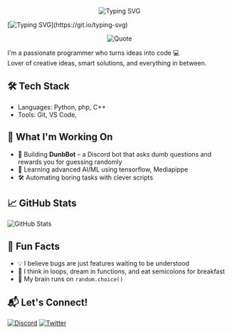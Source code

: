 
<p align="center">
  <img src="https://readme-typing-svg.demolab.com?font=Fira+Code&pause=1000&color=00FF00&center=true&vCenter=true&width=435&lines=Welcome+to+My+Profile" alt="Typing SVG" />
</p>

[![Typing SVG](https://readme-typing-svg.demolab.com?font=Fira+Code&pause=1000&width=435&lines=+++++++++++++++++++++I+am+Kavin+a+newbie+to+programming.+.+.+..;I+am+learning+Python%2C+C%2B%2B+and+php.)](https://git.io/typing-svg)

<p

<div align="center">
  <img src="https://quotes-github-readme.vercel.app/api?type=horizontal&theme=tokyonight" alt="Quote" />
</div>

I'm a passionate programmer who turns ideas into code 💻  
Lover of creative ideas, smart solutions, and everything in between.

## 🛠️ Tech Stack
- Languages: Python, php, C++
- Tools: Git, VS Code,


## 🚀 What I'm Working On
- 🤖 Building **DunbBot** – a Discord bot that asks dumb questions and rewards you for guessing randomly
- 🧠 Learning advanced AI/ML using tensorflow, Mediapippe
- 🛠️ Automating boring tasks with clever scripts

## 📈 GitHub Stats
![GitHub Stats](https://github-readme-stats.vercel.app/api?username=KavinEditors&show_icons=true&theme=tokyonight)


## 🎯 Fun Facts
- 💡 I believe bugs are just features waiting to be understood
- 🤔 I think in loops, dream in functions, and eat semicolons for breakfast
- 🧠 My brain runs on `random.choice()`

## 📬 Let's Connect!

[![Discord](https://img.shields.io/badge/Discord-kavin_311-7289DA?style=for-the-badge&logo=discord)](https://discord.com/users/1180531027832217661)
[![Twitter](https://img.shields.io/badge/Twitter-@SpeedKavin311-1DA1F2?style=for-the-badge&logo=twitter)](https://twitter.com/SpeedKavin311)



